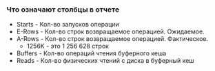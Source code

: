 ### Что означают столбцы в отчете 
  - Starts - Кол-во запусков операции
  - E-Rows - Кол-во строк возвращаемое операцией. Ожидаемое. 
  - A-Rows - Кол-во строк возвращаемое операцией. Фактическое. 
    - 1256K - это 1 256 628 строк
  - Buffers - Кол-во операций чтения буферного кеша
  - Reads - Кол-во физических чтений с диска в буферный кеш